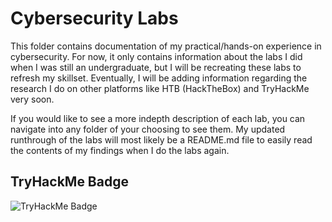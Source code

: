 # Cybersecurity Labs

This folder contains documentation of my practical/hands-on experience in cybersecurity. For now, it only contains information about the labs I did when I was still an undergraduate, but I will be recreating these labs to refresh my skillset. Eventually, I will be adding information regarding the research I do on other platforms like HTB (HackTheBox) and TryHackMe very soon.

If you would like to see a more indepth description of each lab, you can navigate into any folder of your choosing to see them.  My updated runthrough of the labs will most likely be a README.md file to easily read the contents of my findings when I do the labs again. 

## TryHackMe Badge
![TryHackMe Badge](https://tryhackme-badges.s3.amazonaws.com/acheungcompsci.png)
